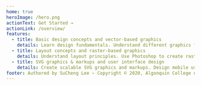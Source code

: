 ```yaml
---
home: true
heroImage: /hero.png
actionText: Get Started →
actionLink: /overview/
features:
  - title: Basic design concepts and vector-based graphics
    details: Learn design fundamentals. Understand different graphics formats. Create vector-based graphics in Adobe Illustrator.
  - title: Layout concepts and raster-based graphics
    details: Understand layout principles. Use Photoshop to create raster-based graphics and layout. Optimize graphics for mobile user interface.
  - title: SVG graphics & markups and user interface design
    details: Create scalable SVG graphics and markups. Design mobile user interface with Adobe XD. Create interactive visual mockups with all tools learned. 
footer: Authored by SuCheng Lee ~ Copyright © 2020, Algonquin College of Applied Arts and Technology
---
```


<ContactCard 
  name="SuCheng Lee"
  img-url="/F2020/slee_h.png"
  bio="Professor of the Mobile Application Design & Development program at Algonquin College"
  :details="[
      { label: 'email', value: 'lees1@algonquincollge.com' }, 
      { label: 'twitter', value: '@UXResearchLab' }, 
      { label: 'github', value: 'lees1' }, 
      { label: 'office', value: 'Zoom - by appt' }
    ]"
/>
